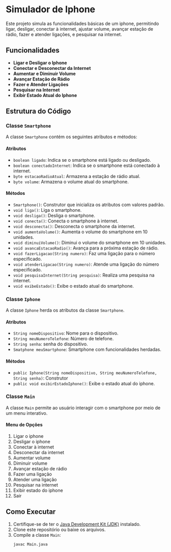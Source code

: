 # Simulador de Iphone 

Este projeto simula as funcionalidades básicas de um iphone, permitindo ligar, desligar, conectar à internet, ajustar volume, avançar estação de rádio, fazer e atender ligações, e pesquisar na internet.

## Funcionalidades

- **Ligar e Desligar o Iphone**
- **Conectar e Desconectar da Internet**
- **Aumentar e Diminuir Volume**
- **Avançar Estação de Rádio**
- **Fazer e Atender Ligações**
- **Pesquisar na Internet**
- **Exibir Estado Atual do Iphone**

## Estrutura do Código

### Classe `Smartphone`

A classe `Smartphone` contém os seguintes atributos e métodos:

#### Atributos

- `boolean ligado`: Indica se o smartphone está ligado ou desligado.
- `boolean conectadoInternet`: Indica se o smartphone está conectado à internet.
- `byte estacaoRadioAtual`: Armazena a estação de rádio atual.
- `byte volume`: Armazena o volume atual do smartphone.

#### Métodos

- `Smartphone()`: Construtor que inicializa os atributos com valores padrão.
- `void liga()`: Liga o smartphone.
- `void desliga()`: Desliga o smartphone.
- `void conecta()`: Conecta o smartphone à internet.
- `void desconecta()`: Desconecta o smartphone da internet.
- `void aumentaVolume()`: Aumenta o volume do smartphone em 10 unidades.
- `void diminuiVolume()`: Diminui o volume do smartphone em 10 unidades.
- `void avancaEstacaoRadio()`: Avança para a próxima estação de rádio.
- `void fazerLigacao(String numero)`: Faz uma ligação para o número especificado.
- `void atenderLigacao(String numero)`: Atende uma ligação do número especificado.
- `void pesquisaInternet(String pesquisa)`: Realiza uma pesquisa na internet.
- `void exibeEstado()`: Exibe o estado atual do smartphone.

### Classe `Iphone`
A classe `Iphone` herda os atributos da classe `Smartphone`.

#### Atributos 

- `String nomeDispositivo`: Nome para o dispositivo.
- `String meuNumeroTelefone`: Número de telefone.
- `String senha`: senha do dispositivo.
- `Smatphone meuSmartphone`: Smartphone com funcionalidades herdadas.

#### Métodos

- `public Iphone(String nomeDispositivo, String meuNumeroTelefone, String senha)`: Construtor
- `public void exibirEstadoIphone()`: Exibe o estado atual do iphone.

### Classe `Main`

A classe `Main` permite ao usuário interagir com o smartphone por meio de um menu interativo.

#### Menu de Opções

1. Ligar o iphone
2. Desligar o iphone
3. Conectar à internet
4. Desconectar da internet
5. Aumentar volume
6. Diminuir volume
7. Avançar estação de rádio
8. Fazer uma ligação
9. Atender uma ligação
10. Pesquisar na internet
11. Exibir estado do iphone
12. Sair

## Como Executar

1. Certifique-se de ter o [Java Development Kit (JDK)](https://www.oracle.com/java/technologies/javase-jdk11-downloads.html) instalado.
2. Clone este repositório ou baixe os arquivos.
3. Compile a classe `Main`:
   ```bash
   javac Main.java
